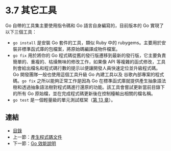 # 3.7 其它工具

Go 自帶的工具集主要使用指令碼和 Go 語言自身編寫的，目前版本的 Go 實現了以下三個工具：

- `go install` 是安裝 Go 套件的工具，類似 Ruby 中的 rubygems。主要用於安裝非標準函式庫的包檔案，將原始碼編譯成物件檔案。
- `go fix` 用於將你的 Go 程式碼從舊的發行版遷移到最新的發行版，它主要負責簡單的、重複的、枯燥無味的修改工作，如果像 API 等複雜的函式修改，工具則會給出檔名和程式碼行數的提示以便讓開發人員快速定位並升級程式碼。Go 開發團隊一般也使用這個工具升級 Go 內建工具以及 谷歌內部專案的程式碼。`go fix` 之所以能夠正常工作是因為 Go 在標準函式庫就提供產生抽象語法樹和透過抽象語法樹對程式碼進行還原的功能。該工具會嘗試更新當前目錄下的所有 Go 原始檔，並在完成程式碼更新後在控制檯輸出相關的檔名稱。
- `go test` 是一個輕量級的單元測試框架（[第 13 章](13.0.md)）。

## 連結

- [目錄](directory.md)
- 上一節：[產生程式碼文件](03.6.md)
- 下一節：[Go 效能說明](03.8.md)
